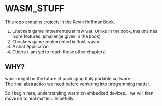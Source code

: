 # WASM_STUFF

This repo contains projects in the Kevin Hoffman Book.  
1. Checkers game implemented in raw wat. Unlike in the book, this one has more features. (challenge given in the book)
2. Checkers game implemented in Rust-wasm.
3. A chat Application
4. Others (I am yet to reach those other chapters)

## WHY?
wasm might be the future of packaging truly portable software.  
The final abstraction we need before venturing into programming matter.  

So I begin here, understanding wasm on embedded devices... we will then move on to real matter... hopefully.
